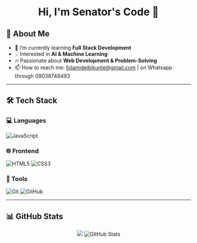 <h1 align="center">Hi, I'm Senator's Code 👋</h1>

## 🚀 About Me
- 🌱 I’m currently learning **Full Stack Development**
- 💡 Interested in **AI & Machine Learning**
- 🔥 Passionate about **Web Development & Problem-Solving**
- 📫 How to reach me: folamideibikunle@gmail.com | on Whatsapp through 09038749493

---

## 🛠️ Tech Stack
### 💻 Languages
![JavaScript](https://img.shields.io/badge/JavaScript-F7DF1E?style=for-the-badge&logo=javascript&logoColor=black)

### 🌐 Frontend
![HTML5](https://img.shields.io/badge/HTML5-E34F26?style=for-the-badge&logo=html5&logoColor=white)
![CSS3](https://img.shields.io/badge/CSS3-1572B6?style=for-the-badge&logo=css3&logoColor=white)

### 🔧 Tools
![Git](https://img.shields.io/badge/Git-F05032?style=for-the-badge&logo=git&logoColor=white)
![GitHub](https://img.shields.io/badge/GitHub-181717?style=for-the-badge&logo=github&logoColor=white)

---

## 📊 GitHub Stats
<div align="center">
  <img src="https://github-readme-stats.vercel.app/api?username=SenatorCode&show_icons=true&theme=radical" />
  <img src="https://github-readme-stats.vercel.app/api?username=SenatorCode&show_icons=true&theme=radical" alt="GitHub Stats" />
</div>

</div>
